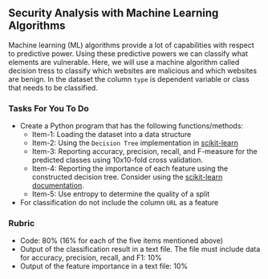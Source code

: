 ## Security Analysis with Machine Learning Algorithms 

Machine learning (ML) algorithms provide a lot of capabilities with respect to predictive power. Using these predictive powers we can classify what elements are vulnerable. Here, we will use a machine algorithm called decision tress to classify which websites are malicious and which websites are benign. In the dataset the column `type` is dependent variable or class that needs to be classified. 



### Tasks For You To Do 

- Create a Python program that has the following functions/methods:
  - Item-1: Loading the dataset into a data structure
  - Item-2: Using the `Decision Tree` implementation in [scikit-learn](https://scikit-learn.org/stable/modules/tree.html)
  - Item-3: Reporting accuracy, precision, recall, and F-measure for the predicted classes using 10x10-fold cross validation. 
  - Item-4: Reporting the importance of each feature using the constructed decision tree. Consider using the [scikit-learn documentation](https://scikit-learn.org/stable/modules/feature_selection.html). 
  - Item-5: Use entropy to determine the quality of a split    
- For classification do not include the column `URL` as a feature 

### Rubric 

- Code: 80% (16% for each of the five items mentioned above)
- Output of the classification result in a text file. The file must include data for accuracy, precision, recall, and F1: 10%
- Output of the feature importance in a text file: 10% 